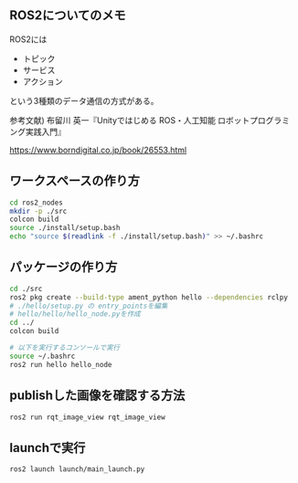 ## ROS2についてのメモ
ROS2には

* トピック
* サービス
* アクション

という3種類のデータ通信の方式がある。

参考文献) 布留川 英一『Unityではじめる ROS・人工知能 ロボットプログラミング実践入門』

https://www.borndigital.co.jp/book/26553.html

## ワークスペースの作り方
```bash
cd ros2_nodes
mkdir -p ./src
colcon build
source ./install/setup.bash
echo "source $(readlink -f ./install/setup.bash)" >> ~/.bashrc
```

## パッケージの作り方
```bash
cd ./src
ros2 pkg create --build-type ament_python hello --dependencies rclpy
# ./hello/setup.py の entry_pointsを編集
# hello/hello/hello_node.pyを作成
cd ../
colcon build

# 以下を実行するコンソールで実行
source ~/.bashrc
ros2 run hello hello_node
```

## publishした画像を確認する方法
```bash
ros2 run rqt_image_view rqt_image_view
```

## launchで実行
```bash
ros2 launch launch/main_launch.py
```
